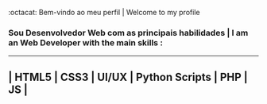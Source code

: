 :octacat:
Bem-vindo ao meu perfil | Welcome to my profile
### Sou Desenvolvedor Web com as principais habilidades | I am an Web Developer with the main skills :
 __________________________________________________
| HTML5 | CSS3 | UI/UX | Python Scripts | PHP | JS |
 --------------------------------------------------
 
<!--
**felipefranca93/felipefranca93** is a ✨ _special_ ✨ repository because its `README.md` (this file) appears on your GitHub profile.

Here are some ideas to get you started:

- 🔭 I’m currently working on ...
- 🌱 I’m currently learning ...
- 👯 I’m looking to collaborate on ...
- 🤔 I’m looking for help with ...
- 💬 Ask me about ...
- 📫 How to reach me: ...
- 😄 Pronouns: ...
- ⚡ Fun fact: ...
-->
